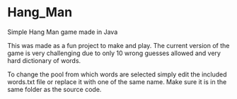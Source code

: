 # Hang_Man
Simple Hang Man game made in Java

This was made as a fun project to make and play. The current version of the game is very challenging due to only 10 wrong guesses allowed and very hard dictionary of words.

To change the pool from which words are selected simply edit the included words.txt file or replace it with one of the same name. Make sure it is in the same folder as the source code.
